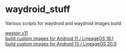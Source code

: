 # waydroid_stuff

Various scripts for waydroid and waydroid images build

[weston x11](./weston/README.md)  
[build custom images for Android 11 / LineageOS 18.1](./kernel_build/lineage-18.1/README.md)  
[build custom images for Android 13 / LineageOS 20.0](./kernel_build/lineage-20.0/README.md)  
